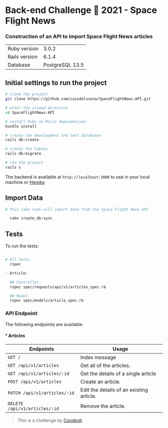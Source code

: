 # Back-end Challenge 🏅 2021 - Space Flight News

### Construction of an API to import Space Flight News articles

<table>
  <tr>
    <td>Ruby version</td>
    <td>
      3.0.2
    </td>
  </tr>
  <tr>
    <td>Rails version</td>
    <td>
      6.1.4
    </td>
  </tr>
  <tr>
    <td>Database</td>
    <td>
      PostgreSQL 13.5
    </td>
  </tr>
</table>


## Initial settings to run the project

```bash
# clone the project
git clone https://github.com/caiodelucena/SpaceFlightNews-API.git

# enter the cloned directory
cd SpaceFlightNews-API

# install Ruby on Rails dependencies
bundle install 

# create the development and test databases
rails db:create

# create the tables
rails db:migrate

# run the project
rails s
```

The backend is available at `http://localhost:3000` to use in your local machine or [Heroku](https://space-news-api.herokuapp.com/)

## Import Data

```bash
# This rake task will import data from the Space Flight News API

  rake create_db:sync
```
## Tests

To run the tests:

```bash

# All tests
  rspec
```

```bash
- Article:

  ## Controller:
  rspec spec/requests/api/v1/articles_spec.rb

  ## Model:
  rspec spec/models/article_spec.rb
```

### API Endpoint

The following endpoints are available:
####  ° Articles 
| Endpoints                   | Usage                                     | 
| --------------------------- | ----------------------------------------- | 
| `GET /`                      | Index message
| `GET /api/v1/articles`           | Get all of the articles.                    |
| `GET /api/v1/articles/:id`       | Get the details of a single article        |
| `POST /api/v1/articles`          | Create an article.                           | 
| `PATCH /api/v1/articles/:id`       | Edit the details of an existing article.     | 
| `DELETE /api/v1/articles/:id`    | Remove the article.                      |  
                   




>  This is a challenge by [Coodesh](https://coodesh.com/)